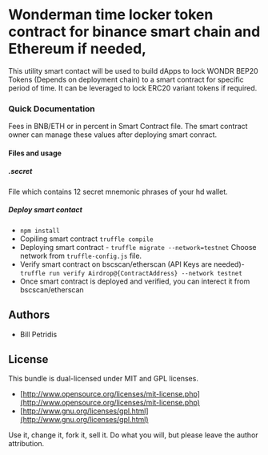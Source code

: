 # Wonderman time locker token contract for binance smart chain and Ethereum if needed,

This utility smart contact will be used to build dApps to lock WONDR BEP20 Tokens (Depends on deployment chain) to a smart contract for specific period of time. It can be leveraged to lock ERC20 variant tokens if required.

### Quick Documentation
Fees in BNB/ETH or in percent in Smart Contract file. The smart contract owner can manage these values after deploying smart conract.

#### Files and usage
##### .secret
File which contains 12 secret mnemonic phrases of your hd wallet.

##### Deploy smart contact
 - ```npm install```
 - Copiling smart contract ```truffle compile```
 - Deploying smart contract - ```truffle migrate --network=testnet``` Choose network from ```truffle-config.js``` file.
 - Verify smart contract on bscscan/etherscan (API Keys are needed)- ```truffle run verify Airdrop@{ContractAddress} --network testnet```
 - Once smart contract is deployed and verified, you can interect it from bscscan/etherscan

## Authors

* Bill Petridis

## License

This bundle is dual-licensed under MIT and GPL licenses.

* [http://www.opensource.org/licenses/mit-license.php](http://www.opensource.org/licenses/mit-license.php)
* [http://www.gnu.org/licenses/gpl.html](http://www.gnu.org/licenses/gpl.html)

Use it, change it, fork it, sell it. Do what you will, but please leave the author attribution.

